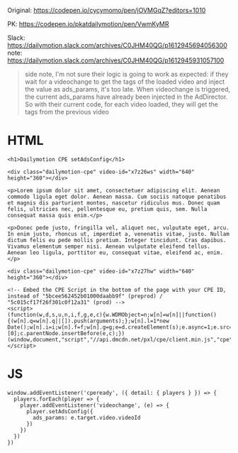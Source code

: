 Original:
https://codepen.io/cycymomo/pen/jOVMGqZ?editors=1010


PK:
https://codepen.io/pkatdailymotion/pen/VwmKyMR


Slack:
https://dailymotion.slack.com/archives/C0JHM40QG/p1612945694056300
note: https://dailymotion.slack.com/archives/C0JHM40QG/p1612945931057100


>side note, I'm not sure their logic is going to work as expected: if they wait for a videochange to get the tags of the loaded video and inject the value as ads_params, it's too late.
>When videochange is triggered, the current ads_params have already been injected in the AdDirector. So with their current code, for each video loaded, they will get the tags from the previous video


# HTML
```
<h1>Dailymotion CPE setAdsConfig</h1>

<div class="dailymotion-cpe" video-id="x7z26ws" width="640" height="360"></div>

<p>Lorem ipsum dolor sit amet, consectetuer adipiscing elit. Aenean commodo ligula eget dolor. Aenean massa. Cum sociis natoque penatibus et magnis dis parturient montes, nascetur ridiculus mus. Donec quam felis, ultricies nec, pellentesque eu, pretium quis, sem. Nulla consequat massa quis enim.</p>

<p>Donec pede justo, fringilla vel, aliquet nec, vulputate eget, arcu. In enim justo, rhoncus ut, imperdiet a, venenatis vitae, justo. Nullam dictum felis eu pede mollis pretium. Integer tincidunt. Cras dapibus. Vivamus elementum semper nisi. Aenean vulputate eleifend tellus. Aenean leo ligula, porttitor eu, consequat vitae, eleifend ac, enim.</p>

<div class="dailymotion-cpe" video-id="x7z27hw" width="640" height="360"></div>

<!-- Embed the CPE Script in the bottom of the page with your CPE ID, instead of "5bcee562452b01000daabb9f" (preprod) / "5c015cf17f26f301c0f12a31" (prod) -->
<script>
(function(w,d,s,u,n,i,f,g,e,c){w.WDMObject=n;w[n]=w[n]||function(){(w[n].q=w[n].q||[]).push(arguments);};w[n].l=1*new Date();w[n].i=i;w[n].f=f;w[n].g=g;e=d.createElement(s);e.async=1;e.src=u;c=d.getElementsByTagName(s)[0];c.parentNode.insertBefore(e,c);})(window,document,"script","//api.dmcdn.net/pxl/cpe/client.min.js","cpe","5c015cf17f26f301c0f12a31");
</script>
```

# JS
```
window.addEventListener('cpeready', ({ detail: { players } }) => {
  players.forEach(player => {
    player.addEventListener('videochange', (e) => {
      player.setAdsConfig({
        ads_params: e.target.video.videoId
      })
    })
  })
})
```
